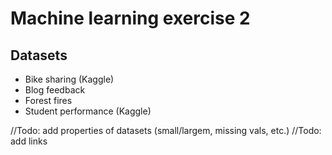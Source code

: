 # Machine learning exercise 2
## Datasets
- Bike sharing (Kaggle)
- Blog feedback
- Forest fires
- Student performance (Kaggle)

//Todo: add properties of datasets (small/largem, missing vals, etc.)
//Todo: add links
